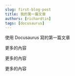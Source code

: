 ```yaml
---
slug: first-blog-post
title: 我的第一篇文章
authors: [richardtin]
tags: [docusaurus]
---
```


使用 Docusaurus 寫的第一篇文章

<!-- truncate -->

更多的內容

更多的內容

更多的內容
